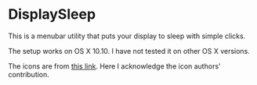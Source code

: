 # DisplaySleep

This is a menubar utility that puts your display to sleep with simple clicks.

The setup works on OS X 10.10. I have not tested it on other OS X versions.

The icons are from [this link](https://www.iconfinder.com/search/?q=monitor). Here I acknowledge the icon authors' contribution.
